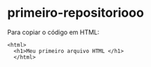 # primeiro-repositoriooo
Para copiar o código em HTML:
```
<html>
  <h1>Meu primeiro arquivo HTML </h1>
  </html>
```
